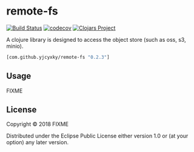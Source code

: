 # remote-fs
[![Build Status](https://travis-ci.org//.svg?branch=master)](https://travis-ci.org//)
[![codecov](https://codecov.io/gh///branch/master/graph/badge.svg)](https://codecov.io/gh//)
[![Clojars Project](https://img.shields.io/clojars/v/com.github.yjcyxky/remote-fs.svg)](https://clojars.org/com.github.yjcyxky/remote-fs)

A clojure library is designed to access the object store (such as oss, s3, minio).

```clj
[com.github.yjcyxky/remote-fs "0.2.3"]
```

## Usage

FIXME

## License

Copyright © 2018 FIXME

Distributed under the Eclipse Public License either version 1.0 or (at
your option) any later version.
